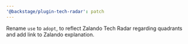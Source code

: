 ```yaml
---
'@backstage/plugin-tech-radar': patch
---
```


Rename `use` to `adopt`, to reflect Zalando Tech Radar regarding quadrants and add link to Zalando explanation.
